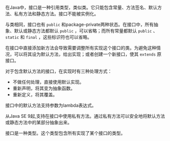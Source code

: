 在Java中，接口是一种引用类型，类似类。它只能包含常量、方法签名、默认方法、私有方法和静态方法。接口不能被实例化。  

与类相同，接口也有 ``public`` 和package-private两种状态。在接口中，所有抽象、默认或静态方法都默认 ``public`` ，可以省略；而所有常量都默认 ``public`` 、 ``static`` 和 ``final`` ，这些标识符也可以省略。

在接口中直接添加新方法会导致需要调整所有实现这个接口的类。为避免这种情况，可以将其设为默认方法，给出实现；或者创建一个新接口，使其 ``extends`` 原接口。  

对于包含默认方法的接口，在实现时有三种处理方式：  

- 不做任何处理，直接使用默认实现。  
- 重新声明，将其变为抽象函数。  
- 重新定义，将其覆盖。 

接口中的默认方法支持参数为lambda表达式。  

从Java SE 9起,支持在接口中使用私有方法。通过私有方法可以安全地将默认方法或静态方法中的某部分抽象出来。  

接口是一种类型。这个类型包含所有实现了某个接口的类型。